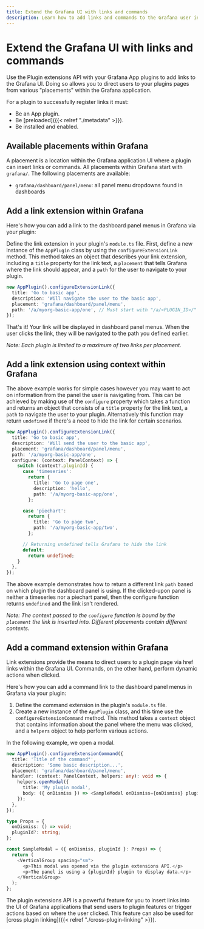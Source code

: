 ```yaml
---
title: Extend the Grafana UI with links and commands
description: Learn how to add links and commands to the Grafana user interface from an App plugin
---
```


# Extend the Grafana UI with links and commands

Use the Plugin extensions API with your Grafana App plugins to add links to the Grafana UI. Doing so allows you to direct users to your plugins pages from various "placements" within the Grafana application.

For a plugin to successfully register links it must:

- Be an App plugin.
- Be [preloaded]({{< relref "./metadata" >}}).
- Be installed and enabled.

## Available placements within Grafana

A placement is a location within the Grafana application UI where a plugin can insert links or commands. All placements within Grafana start with `grafana/`. The following placements are available:

- `grafana/dashboard/panel/menu`: all panel menu dropdowns found in dashboards

## Add a link extension within Grafana

Here's how you can add a link to the dashboard panel menus in Grafana via your plugin:

Define the link extension in your plugin's `module.ts` file. First, define a new instance of the `AppPlugin` class by using the `configureExtensionLink` method. This method takes an object that describes your link extension, including a `title` property for the link text, a `placement` that tells Grafana where the link should appear, and a `path` for the user to navigate to your plugin.

```typescript
new AppPlugin().configureExtensionLink({
  title: 'Go to basic app',
  description: 'Will navigate the user to the basic app',
  placement: 'grafana/dashboard/panel/menu',
  path: '/a/myorg-basic-app/one', // Must start with "/a/<PLUGIN_ID>/"
});
```

That's it! Your link will be displayed in dashboard panel menus. When the user clicks the link, they will be navigated to the path you defined earlier.

_Note: Each plugin is limited to a maximum of two links per placement._

## Add a link extension using context within Grafana

The above example works for simple cases however you may want to act on information from the panel the user is navigating from. This can be achieved by making use of the `configure` property which takes a function and returns an object that consists of a `title` property for the link text, a `path` to navigate the user to your plugin. Alternatively this function may return `undefined` if there's a need to hide the link for certain scenarios.

```typescript
new AppPlugin().configureExtensionLink({
  title: 'Go to basic app',
  description: 'Will send the user to the basic app',
  placement: 'grafana/dashboard/panel/menu',
  path: '/a/myorg-basic-app/one',
  configure: (context: PanelContext) => {
    switch (context?.pluginId) {
      case 'timeseries':
        return {
          title: 'Go to page one',
          description: 'hello',
          path: '/a/myorg-basic-app/one',
        };

      case 'piechart':
        return {
          title: 'Go to page two',
          path: '/a/myorg-basic-app/two',
        };

      // Returning undefined tells Grafana to hide the link
      default:
        return undefined;
    }
  },
});
```

The above example demonstrates how to return a different link `path` based on which plugin the dashboard panel is using. If the clicked-upon panel is neither a timeseries nor a piechart panel, then the configure function returns `undefined` and the link isn't rendered.

_Note: The context passed to the `configure` function is bound by the `placement` the link is inserted into. Different placements contain different contexts._

## Add a command extension within Grafana

Link extensions provide the means to direct users to a plugin page via href links within the Grafana UI. Commands, on the other hand, perform dynamic actions when clicked.

Here's how you can add a command link to the dashboard panel menus in Grafana via your plugin:

1. Define the command extension in the plugin's `module.ts` file.
1. Create a new instance of the `AppPlugin` class, and this time use the `configureExtensionCommand` method. This method takes a `context` object that contains information about the panel where the menu was clicked, and a `helpers` object to help perform various actions.

In the following example, we open a modal.

```typescript
new AppPlugin().configureExtensionCommand({
  title: 'Title of the command"',
  description: 'Some basic description...',
  placement: 'grafana/dashboard/panel/menu',
  handler: (context: PanelContext, helpers: any): void => {
    helpers.openModal({
      title: 'My plugin modal',
      body: ({ onDismiss }) => <SampleModal onDismiss={onDismiss} pluginId={context?.pluginId} />,
    });
  },
});

type Props = {
  onDismiss: () => void;
  pluginId?: string;
};

const SampleModal = ({ onDismiss, pluginId }: Props) => {
  return (
    <VerticalGroup spacing="sm">
      <p>This modal was opened via the plugin extensions API.</p>
      <p>The panel is using a {pluginId} plugin to display data.</p>
    </VerticalGroup>
  );
};
```

The plugin extensions API is a powerful feature for you to insert links into the UI of Grafana applications that send users to plugin features or trigger actions based on where the user clicked. This feature can also be used for [cross plugin linking]({{< relref "./cross-plugin-linking" >}}).
